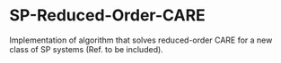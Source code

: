 # SP-Reduced-Order-CARE
Implementation of algorithm that solves reduced-order CARE for a new class of SP systems (Ref. to be included).
